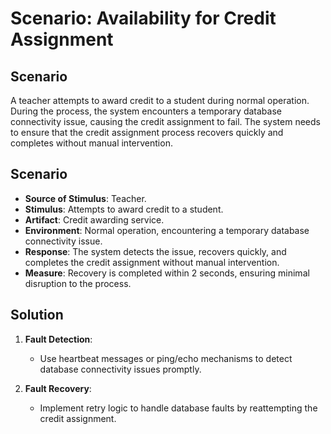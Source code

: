 # Scenario: Availability for Credit Assignment

## Scenario
A teacher attempts to award credit to a student during normal operation. During the process, the system encounters a temporary database connectivity issue, causing the credit assignment to fail. The system needs to ensure that the credit assignment process recovers quickly and completes without manual intervention.

## Scenario
- **Source of Stimulus**: Teacher.  
- **Stimulus**: Attempts to award credit to a student.  
- **Artifact**: Credit awarding service.  
- **Environment**: Normal operation, encountering a temporary database connectivity issue.  
- **Response**: The system detects the issue, recovers quickly, and completes the credit assignment without manual intervention.  
- **Measure**: Recovery is completed within 2 seconds, ensuring minimal disruption to the process.  


## Solution


1. **Fault Detection**:  
   - Use heartbeat messages or ping/echo mechanisms to detect database connectivity issues promptly.  

2. **Fault Recovery**:  
   - Implement retry logic to handle database faults by reattempting the credit assignment.   
